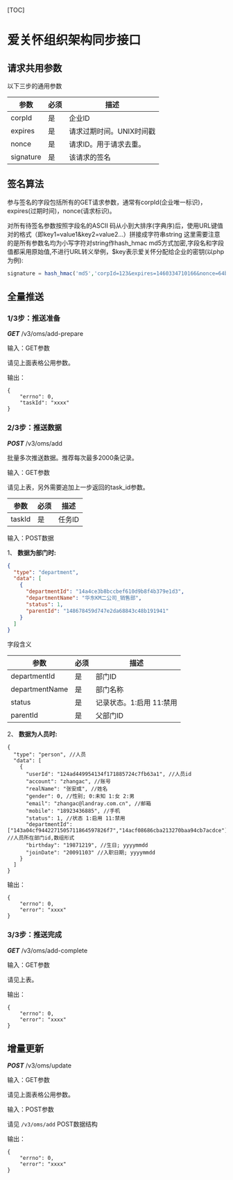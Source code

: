 [TOC]

# 爱关怀组织架构同步接口

## 请求共用参数

以下三步的通用参数

参数 | 必须 | 描述
----|------|----
corpId | 是  | 企业ID
expires | 是  | 请求过期时间。UNIX时间戳
nonce | 是  | 请求ID。用于请求去重。
signature | 是  | 该请求的签名


## 签名算法

参与签名的字段包括所有的GET请求参数，通常有corpId(企业唯一标识)，expires(过期时间)，nonce(请求标识)。

对所有待签名参数按照字段名的ASCII 码从小到大排序(字典序)后，使用URL键值对的格式（即key1=value1&key2=value2…）拼接成字符串string 这里需要注意的是所有参数名均为小写字符对string作hash_hmac md5方式加密,字段名和字段值都采用原始值,不进行URL转义举例，$key表示爱关怀分配给企业的密钥(以php为例):```PHPsignature = hash_hmac('md5','corpId=123&expires=1460334710166&nonce=64bitstring',$key);
```## 全量推送

### 1/3步：推送准备

***GET*** /v3/oms/add-prepare

输入：GET参数

请见上面表格公用参数。

输出：

```
{
	"errno": 0,
	"taskId": "xxxx"
}
```

### 2/3步：推送数据

***POST*** /v3/oms/add

批量多次推送数据。推荐每次最多2000条记录。

输入：GET参数

请见上表，另外需要追加上一步返回的task_id参数。

参数 | 必须 | 描述
----|------|----
taskId | 是  | 任务ID


输入：POST数据

1、 **数据为部门时:**

```JSON
{
  "type": "department", 
  "data": [
    {
      "departmentId": "14a4ce3b8bccbef610d9b8f4b379e1d3",
      "departmentName": "华东KM二公司_销售部",
      "status": 1,
      "parentId": "148678459d747e2da68843c48b191941"
    }
  ]
}
```


字段含义

参数 | 必须 | 描述
----|------|----
departmentId | 是  | 部门ID
departmentName | 是  | 部门名称
status | 是  | 记录状态。1:启用 11:禁用
parentId | 是  | 父部门ID




2、 **数据为人员时:**

```
{
  "type": "person", //人员
  "data": [
    {
      "userId": "124ad449954134f171885724c7fb63a1", //人员id
      "account": "zhangac", //账号
      "realName": "张安成", //姓名
      "gender": 0, //性别; 0:未知 1:女 2:男
      "email": "zhangac@landray.com.cn", //邮箱
      "mobile": "18923436885", //手机
      "status": 1, //状态 1:启用 11:禁用
      "departmentId": ["143a04cf9442271505711864597826f7","14acf08686cba213270baa94cb7acdce"], //人员所在部门id,数组形式
      "birthday": "19871219", //生日; yyyymmdd
      "joinDate": "20091103" //入职日期; yyyymmdd
    }
  ]
}
```

输出：

```
{
	"errno": 0,
	"error": "xxxx"
}
```


### 3/3步：推送完成

***GET*** /v3/oms/add-complete

输入：GET参数

请见上表。

输出：

```
{
	"errno": 0,
	"error": "xxxx"
}
```


## 增量更新

***POST*** /v3/oms/update

输入：GET参数

请见上面表格公用参数。

输入：POST参数

请见 ``/v3/oms/add`` POST数据结构

输出：

```
{
	"errno": 0,
	"error": "xxxx"
}
```
